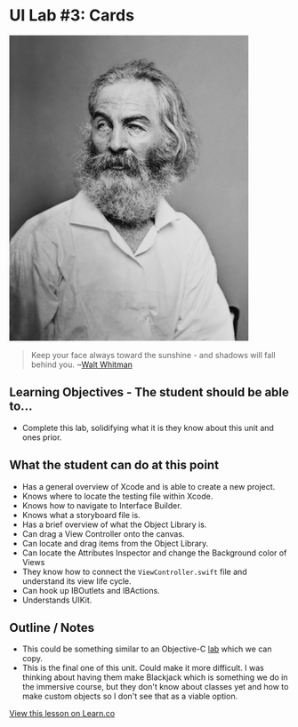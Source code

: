 # UI Lab \#3: Cards

![Walt Whitman](images/walt_whitman.png)

> Keep your face always toward the sunshine - and shadows will fall behind you. ~[Walt Whitman](https://en.wikipedia.org/wiki/Walt_Whitman)

## Learning Objectives - The student should be able to...

* Complete this lab, solidifying what it is they know about this unit and ones prior.

## What the student can do at this point 

* Has a general overview of Xcode and is able to create a new project.
* Knows where to locate the testing file within Xcode.
* Knows how to navigate to Interface Builder.
* Knows what a storyboard file is.
* Has a brief overview of what the Object Library is.
* Can drag a View Controller onto the canvas.
* Can locate and drag items from the Object Library.
* Can locate the Attributes Inspector and change the Background color of Views
* They know how to connect the `ViewController.swift` file and understand its view life cycle.
* Can hook up IBOutlets and IBActions.
* Understands UIKit.

## Outline / Notes

* This could be something similar to an Objective-C [lab](https://github.com/learn-co-curriculum/OOP-Cards-Simple-Views) which we can copy.
* This is the final one of this unit. Could make it more difficult. I was thinking about having them make Blackjack which is something we do in the immersive course, but they don't know about classes yet and how to make custom objects so I don't see that as a viable option.

<a href='https://learn.co/lessons/UILab03' data-visibility='hidden'>View this lesson on Learn.co</a>